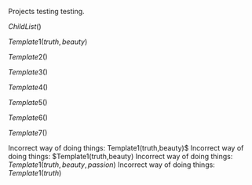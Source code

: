 Projects testing testing.

$ChildList()$

$Template1(truth,beauty)$

$Template2()$

$Template3()$

$Template4()$

$Template5()$

$Template6()$

$Template7()$

Incorrect way of doing things: Template1(truth,beauty)$
Incorrect way of doing things: $Template1(truth,beauty)
Incorrect way of doing things: $Template1(truth,beauty,passion)$
Incorrect way of doing things: $Template1(truth)$

